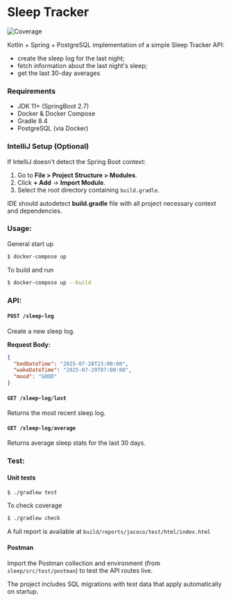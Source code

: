 # Sleep Tracker
![Coverage](https://img.shields.io/badge/Coverage-88%25-brightgreen)

Kotlin + Spring + PostgreSQL implementation of a simple Sleep Tracker API:
* create the sleep log for the last night;
* fetch information about the last night's sleep;
* get the last 30-day averages

### Requirements
- JDK 11+ (SpringBoot 2.7)
- Docker & Docker Compose
- Gradle 8.4
- PostgreSQL (via Docker)

### IntelliJ Setup (Optional)
If IntelliJ doesn't detect the Spring Boot context:
1. Go to **File > Project Structure > Modules**.
2. Click **+ Add** → **Import Module**.
3. Select the root directory containing `build.gradle`.

IDE should autodetect **build.gradle** file with all project necessary context and dependencies.

### Usage:

General start up

```bash
$ docker-compose up
```

To build and run

```bash
$ docker-compose up --build
```

### API:

#### `POST /sleep-log`
Create a new sleep log.

**Request Body:**
```json
{
  "bedDateTime": "2025-07-28T23:00:00",
  "wakeDateTime": "2025-07-29T07:00:00",
  "mood": "GOOD"
}
```

#### `GET /sleep-log/last`

Returns the most recent sleep log.

#### `GET /sleep-log/average`

Returns average sleep stats for the last 30 days.

### Test:
#### Unit tests
```bash
$ ./gradlew test
```
To check coverage
```bash
$ ./gradlew check
```

A full report is available at `build/reports/jacoco/test/html/index.html`

#### Postman
Import the Postman collection and environment (from `sleep/src/test/postman`) to test the API routes live.

The project includes SQL migrations with test data that apply automatically on startup.